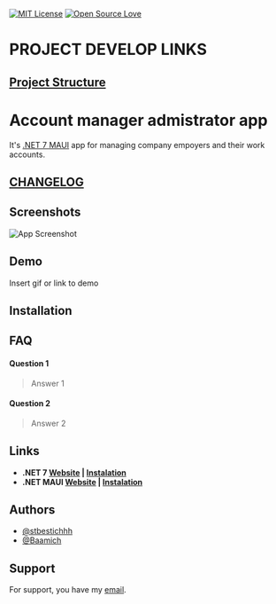 [![MIT License](https://img.shields.io/badge/License-MIT-green.svg)](LICENSE)
[![Open Source Love](https://badges.frapsoft.com/os/v1/open-source.svg?v=103)](https://github.com/ellerbrock/open-source-badges/)

# PROJECT DEVELOP LINKS
## [Project Structure](https://drive.google.com/file/d/1b0eZkiVac5w0QmsDXMP7WF66C0C5Qu5K/view?usp=sharing)

# Account manager admistrator app

It's [.NET 7 MAUI](https://learn.microsoft.com/en-us/dotnet/maui/what-is-maui) app for managing company empoyers and their work accounts.

## [CHANGELOG]()

## Screenshots

![App Screenshot](https://via.placeholder.com/468x300?text=App+Screenshot+Here)


## Demo

Insert gif or link to demo


## Installation

    
## FAQ

#### Question 1

> Answer 1

#### Question 2

> Answer 2

## Links

* **.NET 7 [Website](https://dotnet.microsoft.com/en-us/) | [Instalation](https://dotnet.microsoft.com/en-us/download)**
* **.NET MAUI [Website](https://dotnet.microsoft.com/en-us/apps/maui) | [Instalation](https://dotnet.microsoft.com/en-us/learn/maui/first-app-tutorial/intro)**

## Authors

- [@stbestichhh](https://www.github.com/stbestichhh)
- [@Baamich](https://github.com/Baamich)


## Support

For support, you have my [email](mailto:**stbestich@gmail.com**).
